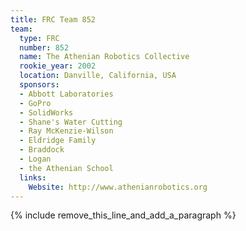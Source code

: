 ```yaml
---
title: FRC Team 852
team:
  type: FRC
  number: 852
  name: The Athenian Robotics Collective
  rookie_year: 2002
  location: Danville, California, USA
  sponsors:
  - Abbott Laboratories
  - GoPro
  - SolidWorks
  - Shane's Water Cutting
  - Ray McKenzie-Wilson
  - Eldridge Family
  - Braddock
  - Logan
  - the Athenian School
  links:
    Website: http://www.athenianrobotics.org
---
```


{% include remove_this_line_and_add_a_paragraph %}